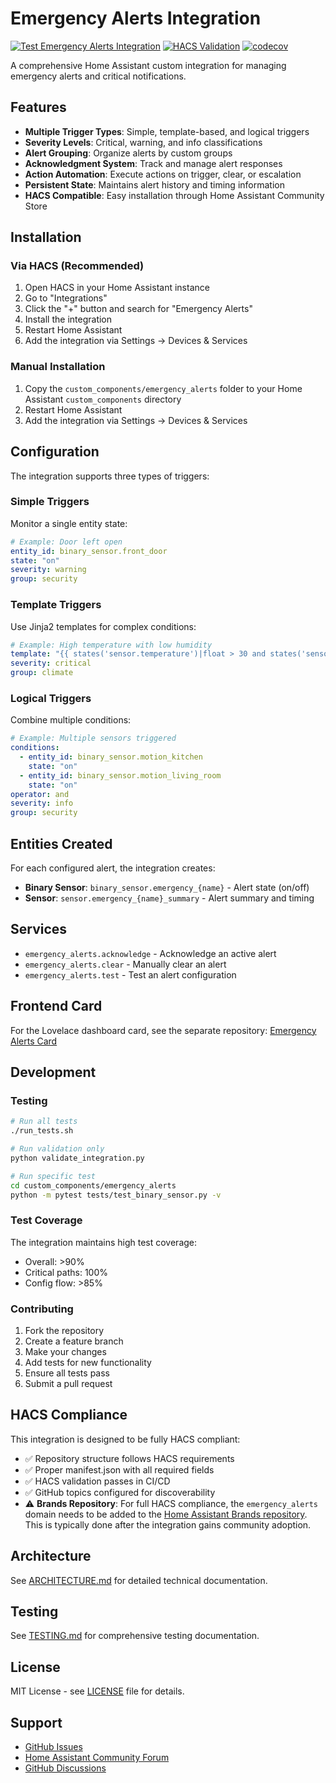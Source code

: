 # Emergency Alerts Integration

[![Test Emergency Alerts Integration](https://github.com/issmirnov/emergency_alerts/actions/workflows/test.yml/badge.svg)](https://github.com/issmirnov/emergency_alerts/actions/workflows/test.yml)
[![HACS Validation](https://github.com/issmirnov/emergency_alerts/actions/workflows/test.yml/badge.svg?event=schedule)](https://github.com/issmirnov/emergency_alerts/actions/workflows/test.yml)
[![codecov](https://codecov.io/gh/issmirnov/emergency_alerts/branch/main/graph/badge.svg)](https://codecov.io/gh/issmirnov/emergency-alerts-integration)

A comprehensive Home Assistant custom integration for managing emergency alerts and critical notifications.

## Features

- **Multiple Trigger Types**: Simple, template-based, and logical triggers
- **Severity Levels**: Critical, warning, and info classifications
- **Alert Grouping**: Organize alerts by custom groups
- **Acknowledgment System**: Track and manage alert responses
- **Action Automation**: Execute actions on trigger, clear, or escalation
- **Persistent State**: Maintains alert history and timing information
- **HACS Compatible**: Easy installation through Home Assistant Community Store

## Installation

### Via HACS (Recommended)

1. Open HACS in your Home Assistant instance
2. Go to "Integrations"
3. Click the "+" button and search for "Emergency Alerts"
4. Install the integration
5. Restart Home Assistant
6. Add the integration via Settings → Devices & Services

### Manual Installation

1. Copy the `custom_components/emergency_alerts` folder to your Home Assistant `custom_components` directory
2. Restart Home Assistant
3. Add the integration via Settings → Devices & Services

## Configuration

The integration supports three types of triggers:

### Simple Triggers
Monitor a single entity state:
```yaml
# Example: Door left open
entity_id: binary_sensor.front_door
state: "on"
severity: warning
group: security
```

### Template Triggers
Use Jinja2 templates for complex conditions:
```yaml
# Example: High temperature with low humidity
template: "{{ states('sensor.temperature')|float > 30 and states('sensor.humidity')|float < 20 }}"
severity: critical
group: climate
```

### Logical Triggers
Combine multiple conditions:
```yaml
# Example: Multiple sensors triggered
conditions:
  - entity_id: binary_sensor.motion_kitchen
    state: "on"
  - entity_id: binary_sensor.motion_living_room
    state: "on"
operator: and
severity: info
group: security
```

## Entities Created

For each configured alert, the integration creates:

- **Binary Sensor**: `binary_sensor.emergency_{name}` - Alert state (on/off)
- **Sensor**: `sensor.emergency_{name}_summary` - Alert summary and timing

## Services

- `emergency_alerts.acknowledge` - Acknowledge an active alert
- `emergency_alerts.clear` - Manually clear an alert
- `emergency_alerts.test` - Test an alert configuration

## Frontend Card

For the Lovelace dashboard card, see the separate repository:
[Emergency Alerts Card](https://github.com/issmirnov/lovelace-emergency-alerts-card)

## Development

### Testing

```bash
# Run all tests
./run_tests.sh

# Run validation only
python validate_integration.py

# Run specific test
cd custom_components/emergency_alerts
python -m pytest tests/test_binary_sensor.py -v
```

### Test Coverage

The integration maintains high test coverage:
- Overall: >90%
- Critical paths: 100%
- Config flow: >85%

### Contributing

1. Fork the repository
2. Create a feature branch
3. Make your changes
4. Add tests for new functionality
5. Ensure all tests pass
6. Submit a pull request

## HACS Compliance

This integration is designed to be fully HACS compliant:

- ✅ Repository structure follows HACS requirements
- ✅ Proper manifest.json with all required fields
- ✅ HACS validation passes in CI/CD
- ✅ GitHub topics configured for discoverability
- ⚠️ **Brands Repository**: For full HACS compliance, the `emergency_alerts` domain needs to be added to the [Home Assistant Brands repository](https://github.com/home-assistant/brands). This is typically done after the integration gains community adoption.

## Architecture

See [ARCHITECTURE.md](ARCHITECTURE.md) for detailed technical documentation.

## Testing

See [TESTING.md](TESTING.md) for comprehensive testing documentation.

## License

MIT License - see [LICENSE](LICENSE) file for details.

## Support

- [GitHub Issues](https://github.com/issmirnov/emergency-alerts-integration/issues)
- [Home Assistant Community Forum](https://community.home-assistant.io/)
- [GitHub Discussions](https://github.com/issmirnov/emergency-alerts-integration/discussions)
